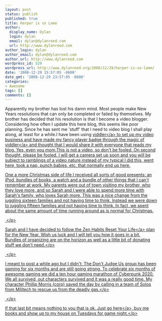 ```yaml
---
layout: post
status: publish
published: true
title: Harper is so Lame
author:
  display_name: Dylan
  login: dylan
  email: dylan@dylanreed.com
  url: http://www.dylanreed.com
author_login: dylan
author_email: dylan@dylanreed.com
author_url: http://www.dylanreed.com
wordpress_id: 529
wordpress_url: http://www.dylanreed.org/2008/12/29/harper-is-so-lame/
date: '2008-12-29 15:57:05 -0600'
date_gmt: '2008-12-29 23:57:05 -0600'
categories:
- Awesome
tags: []
comments: []
---
```

<p> Apparently my brother has lost his damn mind. Most people make New Years resolutions that can only be completed or failed by themselves. My brother has decided that his resolution is that I become a video blogger. Considering how often I update this here blog, this seems like poor planning. Since he has sent me 'stuff' that I need to video blog I shall play along, at least for a while.I have been using <a href="http:&#47;&#47;www.viddler.com&#47;">viddler<&#47;a> to set up my video business and have made my fancy player badge through the magic of <a href="http:&#47;&#47;www.viddler.com&#47;">viddler<&#47;a> and thought that I would share it with everyone that reads my blog. Yes, even you mom.This is not a video, so don't be fooled. On second thought, please be fooled. I will get a camera set up soon and you will be subject to ramblings of a video nature instead of my typical I did this, went here, took a nap, punch babies, etc. that normally end up here.</p>
<p>One a more Christmas side of life I received all sorts of good presents: an iPod, bundles of books, a watch and a bundle of other things that I can't remember at work. My parents were out of town visiting my brother, who they love more, and so Sarah and I were able to spend more time with Sarah's family, who loves Sarah more. This was a nice change from the juggling sixteen families and not having time to think. Instead we were down to juggling fifteen families and not having time to think. In fact, we spent about the same amount of time running around as is normal for Christmas.</p>
<p align="left">&nbsp;<&#47;p></p>
<p align="left">Sarah and I have decided to follow the <a href="http:&#47;&#47;zenhabits.net&#47;2008&#47;12&#47;how-to-press-the-reset-button-on-your-life&#47;">Zen Habits Reset Your Life<&#47;a> plan for the New Year. Wish us luck and I will tell you how it goes in a bit. Bundles of organizing are on the horizon as well as a little bit of donating stuff we don't need.<&#47;p></p>
<p align="left">&nbsp;<&#47;p></p>
<p align="left">I meant to post a while ago but I didn't: The Don't Judge Us group has been gaming for six months and are still going strong. To celebrate six months of awesome gaming we did a ten hour gaming marathon of Cyberpunk 2020. We all survived, out characters survived and it was a really good time. My character Phillip Morris (corp) saved the day by calling in a team of Solos from Militech to rescue us from the deadly gas.<&#47;p></p>
<p align="left">&nbsp;<&#47;p></p>
<p align="left">If that last bit means nothing to you that is ok. Just go <a href="http:&#47;&#47;www.amazon.com&#47;gp&#47;registry&#47;wishlist&#47;1BES93Z4ZQSR1">here<&#47;a>, buy me books and show up to my house on Tuesdays for game night.<&#47;p></p>
